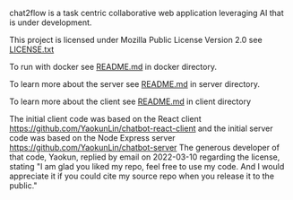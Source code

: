 chat2flow is a task centric collaborative web application leveraging AI that is under development.

This project is licensed under Mozilla Public License Version 2.0 see [LICENSE.txt](LICENSE.txt)

To run with docker see [README.md](docker/README.md) in docker directory.

To learn more about the server see [README.md](server/README.md) in server directory.

To learn more about the client see [README.md](client/README.md) in client directory

The initial client code was based on the React client https://github.com/YaokunLin/chatbot-react-client and the initial server code was based on the Node Express server https://github.com/YaokunLin/chatbot-server The generous developer of that code, Yaokun, replied by email on 2022-03-10 regarding the license, stating "I am glad you liked my repo, feel free to use my code. And I would appreciate it if you could cite my source repo when you release it to the public."
